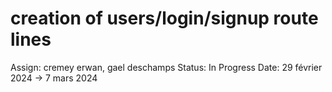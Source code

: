# creation of users/login/signup route lines

Assign: cremey erwan, gael deschamps
Status: In Progress
Date: 29 février 2024 → 7 mars 2024